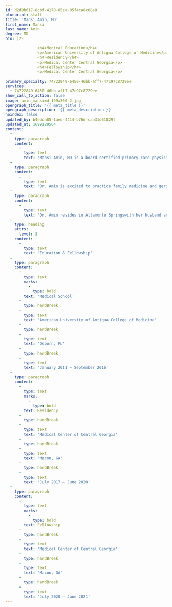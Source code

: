 ```yaml
---
id: d2d9b617-8cbf-4170-85ea-05f4ca8c08e8
blueprint: staff
title: 'Mansi Amin, MD'
first_name: Mansi
last_name: Amin
degree: MD
bio: |2-

              <h4>Medical Education</h4>
              <p>American University of Antigua College of Medicine</p>
              <h4>Residency</h4>
              <p>Medical Center Central Georgia</p>
              <h4>Fellowship</h4>
              <p>Medical Center Central Georgia</p>
          
primary_specialty: 74722849-6450-46bb-aff7-47c97c8729ee
services:
  - 74722849-6450-46bb-aff7-47c97c8729ee
show_call_to_action: false
image: amin_mansimd-199x300-2.jpg
opengraph_title: '{{ meta_title }}'
opengraph_description: '{{ meta_description }}'
noindex: false
updated_by: b4edca85-1aed-4414-b76d-caa31d61829f
updated_at: 1699129564
content:
  -
    type: paragraph
    content:
      -
        type: text
        text: 'Mansi Amin, MD is a board-certified primary care physician and geriatrician. Dr. Amin completed her residency in Family Medicine and a fellowship in Geriatrics at the Medical Center of Central Georgia, after obtaining a medical degree from American University of Antigua. She has attained certification in Integrative Medicine from the University of Arizona’s Center of Integrative Medicine (AZCIM) program.'
  -
    type: paragraph
    content:
      -
        type: text
        text: 'Dr. Amin is excited to practice family medicine and geriatric medicine in Deltona, and aims to provide preventive medicine for the West Volusia Community. Dr. Amin is fluent in English, Gujarati and Hindi.'
  -
    type: paragraph
    content:
      -
        type: text
        text: 'Dr. Amin resides in Altamonte Springswith her husband and daughter. She loves to spend time with family and friends and enjoys cooking, biking and other hobbies.'
  -
    type: heading
    attrs:
      level: 3
    content:
      -
        type: text
        text: 'Education & Fellowship'
  -
    type: paragraph
    content:
      -
        type: text
        marks:
          -
            type: bold
        text: 'Medical School'
      -
        type: hardBreak
      -
        type: text
        text: 'American University of Antigua College of Medicine'
      -
        type: hardBreak
      -
        type: text
        text: 'Osborn, FL'
      -
        type: hardBreak
      -
        type: text
        text: 'January 2011 – September 2016'
  -
    type: paragraph
    content:
      -
        type: text
        marks:
          -
            type: bold
        text: Residency
      -
        type: hardBreak
      -
        type: text
        text: 'Medical Center of Central Georgia'
      -
        type: hardBreak
      -
        type: text
        text: 'Macon, GA'
      -
        type: hardBreak
      -
        type: text
        text: 'July 2017 – June 2020'
  -
    type: paragraph
    content:
      -
        type: text
        marks:
          -
            type: bold
        text: Fellowship
      -
        type: hardBreak
      -
        type: text
        text: 'Medical Center of Central Georgia'
      -
        type: hardBreak
      -
        type: text
        text: 'Macon, GA'
      -
        type: hardBreak
      -
        type: text
        text: 'July 2020 – June 2021'
---
```

